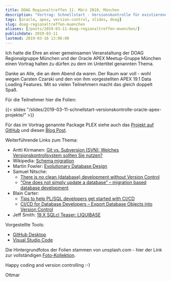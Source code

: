 ```yaml
---
title: DOAG Regionaltreffen 11. März 2019, München
description: "Vortrag: Schnellstart - Versionskontrolle für existierende (APEX-)Projekte"
tags: [oracle, apex, version-control, slides, doag]
slug: doag-regionaltreffen-muenchen
aliases: [/posts/2019-03-11-doag-regionaltreffen-muenchen/]
publishdate: 2019-03-11
lastmod: 2019-03-16 13:06:00
---
```


Ich hatte die Ehre an einer gemeinsamen Veranstaltung der DOAG Regionalgruppe München und der Oracle APEX Meetup-Gruppe München einen Vortrag halten zu dürfen zu dem im Untertitel genannten Thema.

Danke an Alle, die an dem Abend da waren. Der Raum war voll - wohl wegen Carsten Czarski und den von ihm vorgestellten APEX 19.1 Data Loading Features. Mit so vielen Teilnehmern macht das gleich doppelt Spaß.

Für die Teilnehmer hier die Folien:

{{< slides "/slides/2019-03-11-schnellstart-versionskontrolle-oracle-apex-projekte/" >}}

Für das im Vortrag genannte Package PLEX siehe auch das [Projekt auf GitHub][plex] und diesen [Blog Post][post].

[plex]: https://github.com/ogobrecht/plex
[post]: https://ogobrecht.github.io/posts/2018-08-26-plex-plsql-export-utilities/

Weiterführende Links zum Thema:

- Antti Kirmanen: [Git vs. Subversion (SVN): Welches Versionskontrollsystem sollten Sie nutzen?](https://entwickler.de/online/development/git-subversion-svn-versionskontrollsystem-579792227.html)
- Wikipedia: [Schema migration](https://en.wikipedia.org/wiki/Schema_migration)
- Martin Fowler: [Evolutionary Database Design](https://www.martinfowler.com/articles/evodb.html)
- Samuel Nitsche: 
  - [There is no clean (database) development without Version Control](https://cleandatabase.wordpress.com/2017/09/22/there-is-no-clean-database-development-without-version-control/)
  - [“One does not simply update a database” – migration based database development](https://cleandatabase.wordpress.com/2017/11/28/one-does-not-simply-update-a-database-migration-based-database-development/)
- Blain Carter: 
  - [Tips to help PL/SQL developers get started with CI/CD](https://learncodeshare.net/2018/04/30/tips-to-help-pl-sql-developers-get-started-with-ci-cd/)
  - [CI/CD for Database Developers – Export Database Objects into Version Control](https://learncodeshare.net/2018/07/16/ci-cd-for-database-developers-export-database-objects-into-version-control/)
- Jeff Smith: [19.X SQLcl Teaser: LIQUIBASE](https://www.thatjeffsmith.com/archive/2019/01/19-x-sqlcl-teaser-liquibase/)

Vorgestellte Tools:

- [GitHub Desktop](https://desktop.github.com/)
- [Visual Studio Code](https://code.visualstudio.com/)

Die Hintergrundfotos der Folien stammen von unsplash.com - hier der Link zur vollständigen [Foto-Kollektion](https://unsplash.com/collections/4373998/quickstart-version-control-for-oracle-apex-projects).

Happy coding and version controlling :-)

Ottmar
